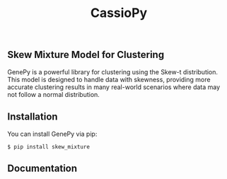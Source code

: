 <h1 align="center">CassioPy</h1><br>

## Skew Mixture Model for Clustering

GenePy is a powerful library for clustering using the Skew-t distribution. This model is designed to handle data with skewness, providing more accurate clustering results in many real-world scenarios where data may not follow a normal distribution.


## Installation

You can install GenePy via pip:

    $ pip install skew_mixture

## Documentation

